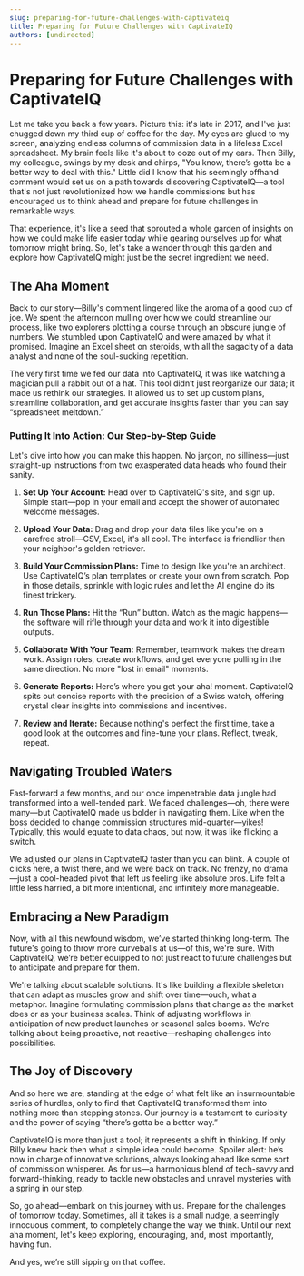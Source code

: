 ```yaml
---
slug: preparing-for-future-challenges-with-captivateiq
title: Preparing for Future Challenges with CaptivateIQ
authors: [undirected]
---
```



# Preparing for Future Challenges with CaptivateIQ

Let me take you back a few years. Picture this: it's late in 2017, and I've just chugged down my third cup of coffee for the day. My eyes are glued to my screen, analyzing endless columns of commission data in a lifeless Excel spreadsheet. My brain feels like it's about to ooze out of my ears. Then Billy, my colleague, swings by my desk and chirps, "You know, there’s gotta be a better way to deal with this." Little did I know that his seemingly offhand comment would set us on a path towards discovering CaptivateIQ—a tool that's not just revolutionized how we handle commissions but has encouraged us to think ahead and prepare for future challenges in remarkable ways.

That experience, it's like a seed that sprouted a whole garden of insights on how we could make life easier today while gearing ourselves up for what tomorrow might bring. So, let's take a wander through this garden and explore how CaptivateIQ might just be the secret ingredient we need.

## The Aha Moment

Back to our story—Billy's comment lingered like the aroma of a good cup of joe. We spent the afternoon mulling over how we could streamline our process, like two explorers plotting a course through an obscure jungle of numbers. We stumbled upon CaptivateIQ and were amazed by what it promised. Imagine an Excel sheet on steroids, with all the sagacity of a data analyst and none of the soul-sucking repetition.

The very first time we fed our data into CaptivateIQ, it was like watching a magician pull a rabbit out of a hat. This tool didn’t just reorganize our data; it made us rethink our strategies. It allowed us to set up custom plans, streamline collaboration, and get accurate insights faster than you can say “spreadsheet meltdown.”

### Putting It Into Action: Our Step-by-Step Guide

Let's dive into how you can make this happen. No jargon, no silliness—just straight-up instructions from two exasperated data heads who found their sanity.

1. **Set Up Your Account:** Head over to CaptivateIQ's site, and sign up. Simple start—pop in your email and accept the shower of automated welcome messages.

2. **Upload Your Data:** Drag and drop your data files like you're on a carefree stroll—CSV, Excel, it's all cool. The interface is friendlier than your neighbor's golden retriever.

3. **Build Your Commission Plans:** Time to design like you're an architect. Use CaptivateIQ’s plan templates or create your own from scratch. Pop in those details, sprinkle with logic rules and let the AI engine do its finest trickery.

4. **Run Those Plans:** Hit the “Run” button. Watch as the magic happens—the software will rifle through your data and work it into digestible outputs.

5. **Collaborate With Your Team:** Remember, teamwork makes the dream work. Assign roles, create workflows, and get everyone pulling in the same direction. No more "lost in email" moments.

6. **Generate Reports:** Here’s where you get your aha! moment. CaptivateIQ spits out concise reports with the precision of a Swiss watch, offering crystal clear insights into commissions and incentives.

7. **Review and Iterate:** Because nothing's perfect the first time, take a good look at the outcomes and fine-tune your plans. Reflect, tweak, repeat.

## Navigating Troubled Waters

Fast-forward a few months, and our once impenetrable data jungle had transformed into a well-tended park. We faced challenges—oh, there were many—but CaptivateIQ made us bolder in navigating them. Like when the boss decided to change commission structures mid-quarter—yikes! Typically, this would equate to data chaos, but now, it was like flicking a switch.

We adjusted our plans in CaptivateIQ faster than you can blink. A couple of clicks here, a twist there, and we were back on track. No frenzy, no drama—just a cool-headed pivot that left us feeling like absolute pros. Life felt a little less harried, a bit more intentional, and infinitely more manageable.

## Embracing a New Paradigm

Now, with all this newfound wisdom, we’ve started thinking long-term. The future's going to throw more curveballs at us—of this, we're sure. With CaptivateIQ, we’re better equipped to not just react to future challenges but to anticipate and prepare for them.

We're talking about scalable solutions. It's like building a flexible skeleton that can adapt as muscles grow and shift over time—ouch, what a metaphor. Imagine formulating commission plans that change as the market does or as your business scales. Think of adjusting workflows in anticipation of new product launches or seasonal sales booms. We’re talking about being proactive, not reactive—reshaping challenges into possibilities.

## The Joy of Discovery

And so here we are, standing at the edge of what felt like an insurmountable series of hurdles, only to find that CaptivateIQ transformed them into nothing more than stepping stones. Our journey is a testament to curiosity and the power of saying “there’s gotta be a better way.”

CaptivateIQ is more than just a tool; it represents a shift in thinking. If only Billy knew back then what a simple idea could become. Spoiler alert: he’s now in charge of innovative solutions, always looking ahead like some sort of commission whisperer. As for us—a harmonious blend of tech-savvy and forward-thinking, ready to tackle new obstacles and unravel mysteries with a spring in our step.

So, go ahead—embark on this journey with us. Prepare for the challenges of tomorrow today. Sometimes, all it takes is a small nudge, a seemingly innocuous comment, to completely change the way we think. Until our next aha moment, let's keep exploring, encouraging, and, most importantly, having fun.

And yes, we’re still sipping on that coffee.